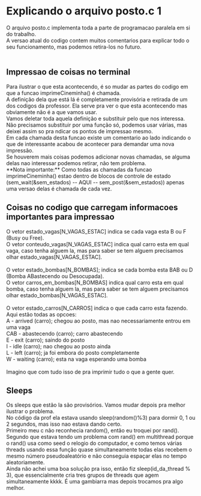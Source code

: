 <h1>Explicando o arquivo posto.c 1</h1>	
O arquivo posto.c implementa toda a parte de programacao paralela em si do trabalho.<br>
A versao atual do codigo contem muitos comentarios para explicar todo o seu funcionamento, mas podemos retira-los no futuro.<br>
<br>
<h2>Impressao de coisas no terminal</h2>	
Para ilustrar o que esta acontecendo, é so mudar as partes do codigo em que a funcao imprimeCineminha() é chamada.<br>
A definição dela que está lá é completamente provisória e retirada de um dos codigos da professor. Ela serve pra ver o que esta acontecendo mas obviamente não é a que vamos usar.<br>
Vamos deletar toda aquela definição e substituir pelo que nos interessa.<br>
Não precisamos substituir por uma função só, podemos usar várias, mas deixei assim so pra ndicar os pontos de impressao mesmo.<br>
Em cada chamada desta funcao existe um comentario ao lado indicando o que de interessante acabou de acontecer para demandar uma nova impressão.<br>
Se houverem mais coisas podemos adicionar novas chamadas, se alguma delas nao interessar podemos retirar, não tem problema.<br>
**Nota importante:** Como todas as chamadas da funcao imprimeCineminha() estao dentro de blocos de controle de estado (sem_wait(&sem_estados) -- AQUI -- sem_post(&sem_estados)) apenas uma versao delas é chamada de cada vez.<br>

<h2>Coisas no codigo que carregam informacoes importantes para impressao</h2>
O vetor estado_vagas[N_VAGAS_ESTAC] indica se cada vaga esta B ou F (Busy ou Free).<br>
O vetor conteudo_vagas[N_VAGAS_ESTAC] indica qual carro esta em qual vaga, caso tenha alguem la, mas para saber se tem alguem precisamos olhar estado_vagas[N_VAGAS_ESTAC].<br>
<br>
O vetor estado_bombas[N_BOMBAS]; indica se cada bomba esta BAB ou D (Bomba ABastecendo ou Desocupada).<br>
O vetor carros_em_bombas[N_BOMBAS] indica qual carro esta em qual bomba, caso tenha alguem la, mas para saber se tem alguem precisamos olhar estado_bombas[N_VAGAS_ESTAC].<br>
<br>
O vetor estado_carros[N_CARROS] indica o que cada carro esta fazendo. Aqui estão todas as opcoes:<br>
A - arrived           (carro);  chegou ao posto, mas nao necessariamente entrou em uma vaga<br>
CAB - abastecendo  (carro); carro abastecendo<br>
E - exit  		 (carro); saindo do posto<br>
I - idle          (carro); nao chegou ao posto ainda<br>
L - left    		 (carro); ja foi embora do posto completamente<br>
W - waiting		 (carro); esta na vaga esperando uma bomba<br>
<br>
Imagino que com tudo isso de pra imprimir tudo o que a gente quer.

<h2>Sleeps</h2>
Os sleeps que estão la são provisórios. Vamos mudar depois pra melhor ilustrar o problema. <br>
No código da prof ela estava usando sleep(random()%3) para dormir 0, 1 ou 2 segundos, mas isso nao estava dando certo.<br> 
Primeiro meu c não reconhecia random(), então eu troquei por rand().<br>
Segundo que estava tendo um problema com rand() em multithread porque o rand() usa como seed o relogio do computador, e como temos várias threads usando essa função quase simultaneamente todas elas recebem o mesmo número pseudoaleatório e não conseguia espaçar elas no tempo aleatoriamente.<br>
Ainda não achei uma boa solução pra isso, então fiz sleep(id_da_thread % 3), que essencialmente cria tres grupos de threads que agem simultaneamente kkkk. É uma gambiarra mas depois trocamos pra algo melhor.<br>
